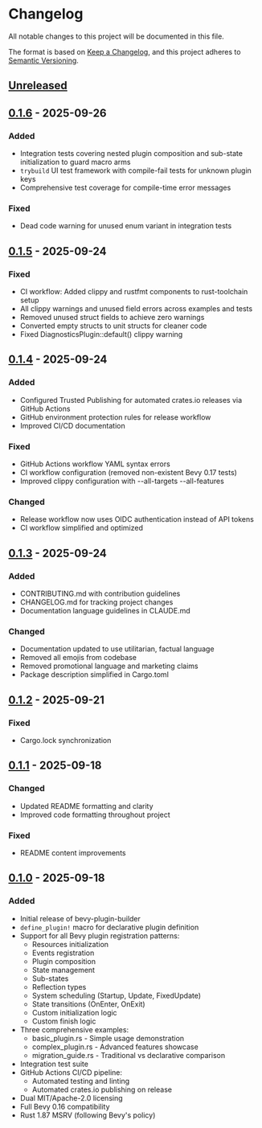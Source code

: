 # Changelog

All notable changes to this project will be documented in this file.

The format is based on [Keep a Changelog](https://keepachangelog.com/en/1.0.0/),
and this project adheres to [Semantic Versioning](https://semver.org/spec/v2.0.0.html).

## [Unreleased]

## [0.1.6] - 2025-09-26

### Added
- Integration tests covering nested plugin composition and sub-state initialization to guard macro arms
- `trybuild` UI test framework with compile-fail tests for unknown plugin keys
- Comprehensive test coverage for compile-time error messages

### Fixed
- Dead code warning for unused enum variant in integration tests

## [0.1.5] - 2025-09-24

### Fixed
- CI workflow: Added clippy and rustfmt components to rust-toolchain setup
- All clippy warnings and unused field errors across examples and tests
- Removed unused struct fields to achieve zero warnings
- Converted empty structs to unit structs for cleaner code
- Fixed DiagnosticsPlugin::default() clippy warning

## [0.1.4] - 2025-09-24

### Added
- Configured Trusted Publishing for automated crates.io releases via GitHub Actions
- GitHub environment protection rules for release workflow
- Improved CI/CD documentation

### Fixed
- GitHub Actions workflow YAML syntax errors
- CI workflow configuration (removed non-existent Bevy 0.17 tests)
- Improved clippy configuration with --all-targets --all-features

### Changed
- Release workflow now uses OIDC authentication instead of API tokens
- CI workflow simplified and optimized

## [0.1.3] - 2025-09-24

### Added
- CONTRIBUTING.md with contribution guidelines
- CHANGELOG.md for tracking project changes
- Documentation language guidelines in CLAUDE.md

### Changed
- Documentation updated to use utilitarian, factual language
- Removed all emojis from codebase
- Removed promotional language and marketing claims
- Package description simplified in Cargo.toml

## [0.1.2] - 2025-09-21

### Fixed
- Cargo.lock synchronization

## [0.1.1] - 2025-09-18

### Changed
- Updated README formatting and clarity
- Improved code formatting throughout project

### Fixed
- README content improvements

## [0.1.0] - 2025-09-18

### Added
- Initial release of bevy-plugin-builder
- `define_plugin!` macro for declarative plugin definition
- Support for all Bevy plugin registration patterns:
  - Resources initialization
  - Events registration
  - Plugin composition
  - State management
  - Sub-states
  - Reflection types
  - System scheduling (Startup, Update, FixedUpdate)
  - State transitions (OnEnter, OnExit)
  - Custom initialization logic
  - Custom finish logic
- Three comprehensive examples:
  - basic_plugin.rs - Simple usage demonstration
  - complex_plugin.rs - Advanced features showcase
  - migration_guide.rs - Traditional vs declarative comparison
- Integration test suite
- GitHub Actions CI/CD pipeline:
  - Automated testing and linting
  - Automated crates.io publishing on release
- Dual MIT/Apache-2.0 licensing
- Full Bevy 0.16 compatibility
- Rust 1.87 MSRV (following Bevy's policy)

[Unreleased]: https://github.com/noahsabaj/bevy-plugin-builder/compare/v0.1.6...HEAD
[0.1.6]: https://github.com/noahsabaj/bevy-plugin-builder/compare/v0.1.5...v0.1.6
[0.1.5]: https://github.com/noahsabaj/bevy-plugin-builder/compare/v0.1.4...v0.1.5
[0.1.4]: https://github.com/noahsabaj/bevy-plugin-builder/compare/v0.1.3...v0.1.4
[0.1.3]: https://github.com/noahsabaj/bevy-plugin-builder/compare/v0.1.2...v0.1.3
[0.1.2]: https://github.com/noahsabaj/bevy-plugin-builder/compare/v0.1.1...v0.1.2
[0.1.1]: https://github.com/noahsabaj/bevy-plugin-builder/compare/v0.1.0...v0.1.1
[0.1.0]: https://github.com/noahsabaj/bevy-plugin-builder/releases/tag/v0.1.0
